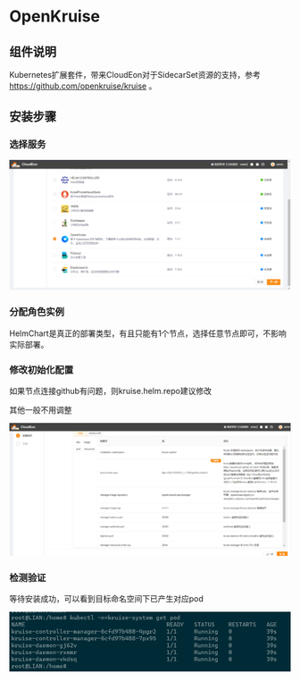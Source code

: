 # OpenKruise

## 组件说明

Kubernetes扩展套件，带来CloudEon对于SidecarSet资源的支持，参考 https://github.com/openkruise/kruise 。

## 安装步骤

### 选择服务

![图片.png](../images/v2/openKruise-choose.png)

### 分配角色实例

HelmChart是真正的部署类型，有且只能有1个节点，选择任意节点即可，不影响实际部署。

### 修改初始化配置

如果节点连接github有问题，则kruise.helm.repo建议修改

其他一般不用调整

![图片.png](../images/v2/openKruise-config.png)

### 检测验证

等待安装成功，可以看到目标命名空间下已产生对应pod

![图片.png](../images/v2/openKruise-check.png)